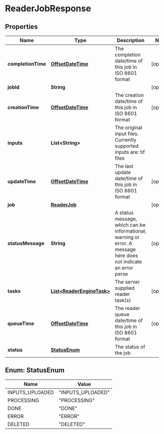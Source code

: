 
# ReaderJobResponse

## Properties
Name | Type | Description | Notes
------------ | ------------- | ------------- | -------------
**completionTime** | [**OffsetDateTime**](OffsetDateTime.md) | The completion date/time of this job in ISO 8601 format |  [optional]
**jobId** | **String** |  |  [optional]
**creationTime** | [**OffsetDateTime**](OffsetDateTime.md) | The creation date/time of this job in ISO 8601 format |  [optional]
**inputs** | **List&lt;String&gt;** | The original input files. Currently supported inputs are: tif files | 
**updateTime** | [**OffsetDateTime**](OffsetDateTime.md) | The last update date/time of this job in ISO 8601 format |  [optional]
**job** | [**ReaderJob**](ReaderJob.md) |  |  [optional]
**statusMessage** | **String** | A status message, which can be informational, warning or error. A message here does not indicate an error perse |  [optional]
**tasks** | [**List&lt;ReaderEngineTask&gt;**](ReaderEngineTask.md) | The server supplied reader task(s) |  [optional]
**queueTime** | [**OffsetDateTime**](OffsetDateTime.md) | The reader queue date/time of this job in ISO 8601 format |  [optional]
**status** | [**StatusEnum**](#StatusEnum) | The status of the job | 


<a name="StatusEnum"></a>
## Enum: StatusEnum
Name | Value
---- | -----
INPUTS_UPLOADED | &quot;INPUTS_UPLOADED&quot;
PROCESSING | &quot;PROCESSING&quot;
DONE | &quot;DONE&quot;
ERROR | &quot;ERROR&quot;
DELETED | &quot;DELETED&quot;



